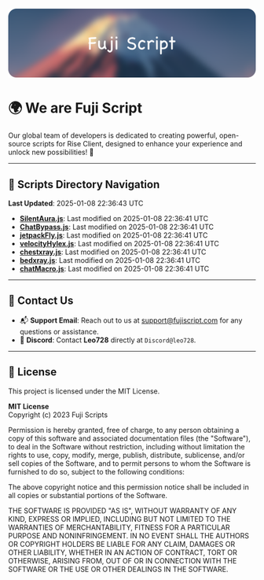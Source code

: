![Banner](.github/b.webp)

# 🌍 **We are Fuji Script**

Our global team of developers is dedicated to creating powerful, open-source scripts for Rise Client, designed to enhance your experience and unlock new possibilities! 🌟

---
<!-- SCRIPTS_NAVIGATION_START -->
## 📂 **Scripts Directory Navigation**

**Last Updated**: 2025-01-08 22:36:43 UTC

- **[SilentAura.js](scripts/SilentAura.js)**: Last modified on 2025-01-08 22:36:41 UTC
- **[ChatBypass.js](scripts/ChatBypass.js)**: Last modified on 2025-01-08 22:36:41 UTC
- **[jetpackFly.js](scripts/jetpackFly.js)**: Last modified on 2025-01-08 22:36:41 UTC
- **[velocityHylex.js](scripts/velocityHylex.js)**: Last modified on 2025-01-08 22:36:41 UTC
- **[chestxray.js](scripts/chestxray.js)**: Last modified on 2025-01-08 22:36:41 UTC
- **[bedxray.js](scripts/bedxray.js)**: Last modified on 2025-01-08 22:36:41 UTC
- **[chatMacro.js](scripts/chatMacro.js)**: Last modified on 2025-01-08 22:36:41 UTC

<!-- SCRIPTS_NAVIGATION_END -->

---

## 💬 **Contact Us**  
- 📬 **Support Email**: Reach out to us at [support@fujiscript.com](mailto:support@fujiscript.com) for any questions or assistance.  
- 💬 **Discord**: Contact **Leo728** directly at `Discord@leo728`.

---

## 📜 **License**

This project is licensed under the MIT License.  

**MIT License**  
Copyright (c) 2023 Fuji Scripts  

Permission is hereby granted, free of charge, to any person obtaining a copy of this software and associated documentation files (the "Software"), to deal in the Software without restriction, including without limitation the rights to use, copy, modify, merge, publish, distribute, sublicense, and/or sell copies of the Software, and to permit persons to whom the Software is furnished to do so, subject to the following conditions:  

The above copyright notice and this permission notice shall be included in all copies or substantial portions of the Software.  

THE SOFTWARE IS PROVIDED "AS IS", WITHOUT WARRANTY OF ANY KIND, EXPRESS OR IMPLIED, INCLUDING BUT NOT LIMITED TO THE WARRANTIES OF MERCHANTABILITY, FITNESS FOR A PARTICULAR PURPOSE AND NONINFRINGEMENT. IN NO EVENT SHALL THE AUTHORS OR COPYRIGHT HOLDERS BE LIABLE FOR ANY CLAIM, DAMAGES OR OTHER LIABILITY, WHETHER IN AN ACTION OF CONTRACT, TORT OR OTHERWISE, ARISING FROM, OUT OF OR IN CONNECTION WITH THE SOFTWARE OR THE USE OR OTHER DEALINGS IN THE SOFTWARE.  
